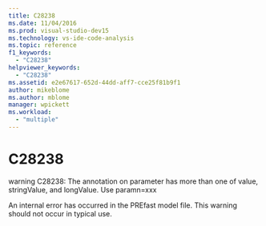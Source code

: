 ```yaml
---
title: C28238
ms.date: 11/04/2016
ms.prod: visual-studio-dev15
ms.technology: vs-ide-code-analysis
ms.topic: reference
f1_keywords:
  - "C28238"
helpviewer_keywords:
  - "C28238"
ms.assetid: e2e67617-652d-44dd-aff7-cce25f81b9f1
author: mikeblome
ms.author: mblome
manager: wpickett
ms.workload:
  - "multiple"
---
```

# C28238
warning C28238: The annotation on parameter has more than one of value, stringValue, and longValue. Use paramn=xxx

 An internal error has occurred in the PREfast model file. This warning should not occur in typical use.